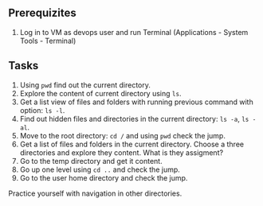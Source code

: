 ## Prerequizites
1. Log in to VM as devops user and run Terminal (Applications - System Tools - Terminal)
  
## Tasks

1. Using `pwd` find out the current directory.
2. Explore the content of current directory using `ls`.
3. Get a list view of files and folders with running previous command with option: `ls -l`.
4. Find out hidden files and directories in the current directory: `ls -a`, `ls -al`.
5. Move to the root directory: `cd /` and using `pwd` check the jump.
6. Get a list of files and folders in the current directory. Choose a three directories and explore they content. What is they assigment?
7. Go to the temp directory and get it content.
8. Go up one level using `cd ..` and check the jump.
9. Go to the user home directory and check the jump.
  
Practice yourself with navigation in other directories.

